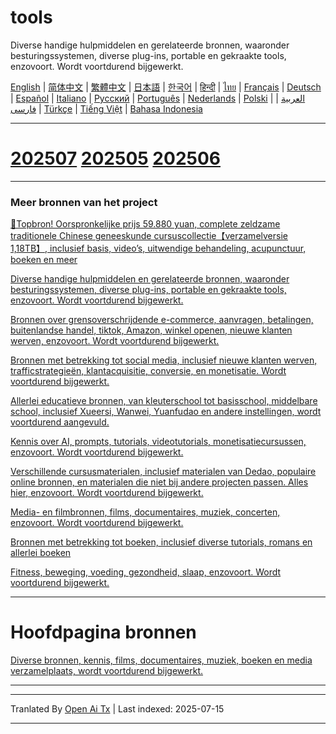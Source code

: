 # tools
Diverse handige hulpmiddelen en gerelateerde bronnen, waaronder besturingssystemen, diverse plug-ins, portable en gekraakte tools, enzovoort. Wordt voortdurend bijgewerkt.

[English](https://openaitx.github.io/view.html?user=mswnlz&project=tools&lang=en) | [简体中文](https://openaitx.github.io/view.html?user=mswnlz&project=tools&lang=zh-CN) | [繁體中文](https://openaitx.github.io/view.html?user=mswnlz&project=tools&lang=zh-TW) | [日本語](https://openaitx.github.io/view.html?user=mswnlz&project=tools&lang=ja) | [한국어](https://openaitx.github.io/view.html?user=mswnlz&project=tools&lang=ko) | [हिन्दी](https://openaitx.github.io/view.html?user=mswnlz&project=tools&lang=hi) | [ไทย](https://openaitx.github.io/view.html?user=mswnlz&project=tools&lang=th) | [Français](https://openaitx.github.io/view.html?user=mswnlz&project=tools&lang=fr) | [Deutsch](https://openaitx.github.io/view.html?user=mswnlz&project=tools&lang=de) | [Español](https://openaitx.github.io/view.html?user=mswnlz&project=tools&lang=es) | [Italiano](https://openaitx.github.io/view.html?user=mswnlz&project=tools&lang=it) | [Русский](https://openaitx.github.io/view.html?user=mswnlz&project=tools&lang=ru) | [Português](https://openaitx.github.io/view.html?user=mswnlz&project=tools&lang=pt) | [Nederlands](https://openaitx.github.io/view.html?user=mswnlz&project=tools&lang=nl) | [Polski](https://openaitx.github.io/view.html?user=mswnlz&project=tools&lang=pl) | [العربية](https://openaitx.github.io/view.html?user=mswnlz&project=tools&lang=ar) | [فارسی](https://openaitx.github.io/view.html?user=mswnlz&project=tools&lang=fa) | [Türkçe](https://openaitx.github.io/view.html?user=mswnlz&project=tools&lang=tr) | [Tiếng Việt](https://openaitx.github.io/view.html?user=mswnlz&project=tools&lang=vi) | [Bahasa Indonesia](https://openaitx.github.io/view.html?user=mswnlz&project=tools&lang=id)



---------------
# [202507](https://raw.githubusercontent.com/mswnlz/tools/main/202507.md) [202505](https://raw.githubusercontent.com/mswnlz/tools/main/202505.md) [202506](https://raw.githubusercontent.com/mswnlz/tools/main/202506.md)



---------------
### Meer bronnen van het project

[🎁Topbron! Oorspronkelijke prijs 59.880 yuan, complete zeldzame traditionele Chinese geneeskunde cursuscollectie【verzamelversie 1,18TB】, inclusief basis, video’s, uitwendige behandeling, acupunctuur, boeken en meer](https://github.com/mswnlz/chinese-traditional)

[Diverse handige hulpmiddelen en gerelateerde bronnen, waaronder besturingssystemen, diverse plug-ins, portable en gekraakte tools, enzovoort. Wordt voortdurend bijgewerkt.](https://github.com/mswnlz/tools)


[Bronnen over grensoverschrijdende e-commerce, aanvragen, betalingen, buitenlandse handel, tiktok, Amazon, winkel openen, nieuwe klanten werven, enzovoort. Wordt voortdurend bijgewerkt.](https://github.com/mswnlz/cross-border)

[Bronnen met betrekking tot social media, inclusief nieuwe klanten werven, trafficstrategieën, klantacquisitie, conversie, en monetisatie. Wordt voortdurend bijgewerkt.](https://github.com/mswnlz/self-media)

[ Allerlei educatieve bronnen, van kleuterschool tot basisschool, middelbare school, inclusief Xueersi, Wanwei, Yuanfudao en andere instellingen, wordt voortdurend aangevuld.](https://github.com/mswnlz/edu-knowlege)

[Kennis over AI, prompts, tutorials, videotutorials, monetisatiecursussen, enzovoort. Wordt voortdurend bijgewerkt.](https://github.com/mswnlz/AIknowledge)

[Verschillende cursusmaterialen, inclusief materialen van Dedao, populaire online bronnen, en materialen die niet bij andere projecten passen. Alles hier, enzovoort. Wordt voortdurend bijgewerkt.](https://github.com/mswnlz/curriculum)

[Media- en filmbronnen, films, documentaires, muziek, concerten, enzovoort. Wordt voortdurend bijgewerkt.](https://github.com/mswnlz/movies)

[Bronnen met betrekking tot boeken, inclusief diverse tutorials, romans en allerlei boeken](https://github.com/mswnlz/book)


[Fitness, beweging, voeding, gezondheid, slaap, enzovoort. Wordt voortdurend bijgewerkt.](https://github.com/mswnlz/healthy)


---------------

# Hoofdpagina bronnen
[Diverse bronnen, kennis, films, documentaires, muziek, boeken en media verzamelplaats, wordt voortdurend bijgewerkt.](https://github.com/mswnlz)

---------------


---

Tranlated By [Open Ai Tx](https://github.com/OpenAiTx/OpenAiTx) | Last indexed: 2025-07-15

---